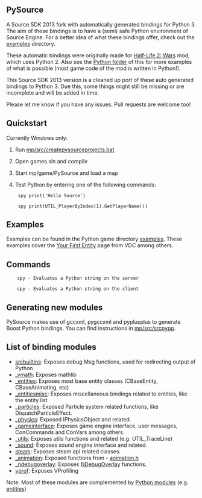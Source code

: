 ## PySource
A Source SDK 2013 fork with automatically generated bindings for Python 3. 
The aim of these bindings is to have a (semi) safe Python environment of Source Engine.
For a better idea of what these bindings offer, check out the [examples](mp/game/pysource/python/examples) directory.

These automatic bindings were originally made for [Half-Life 2: Wars](https://github.com/Sandern/hl2wars_asw_dev) mod, which
uses Python 2. Also see the [Python folder](http://svn.hl2wars.com/hl2wars_asw_dev/trunk/python/) of this for more examples 
of what is possible (most game code of the mod is written in Python!).

This Source SDK 2013 version is a cleaned up port of these auto generated bindings to Python 3. Due this, some things
might still be missing or are incomplete and will be added in time.

Please let me know if you have any issues. Pull requests are welcome too!

## Quickstart
Currently Windows only:

1. Run [mp/src/createpysourceprojects.bat](mp/src/createpysourceprojects.bat) 
2. Open games.sln and compile
3. Start mp/game/PySource and load a map
4. Test Python by entering one of the following commands:

        spy print('Hello Source')

        spy print(UTIL_PlayerByIndex(1).GetPlayerName())

## Examples
Examples can be found in the Python game directory [examples](mp/game/pysource/python/examples). 
These examples cover the [Your First Entity](https://developer.valvesoftware.com/wiki/Your_First_Entity) page from VDC among others.

## Commands

        spy - Evaluates a Python string on the server

        cpy - Evaluates a Python string on the client

## Generating new modules
PySource makes use of gccxml, pygccxml and pyplusplus to generate Boost Python bindings.
You can find instructions in [mp/src/srcpypp](mp/src/srcpypp).

## List of binding modules
- [srcbuiltins](mp/src/game/shared/python/modules/srcbuiltins.py): Exposes debug Msg functions, used for redirecting output of Python
- [_vmath](mp/src/game/shared/python/modules/_vmath.py): Exposes mathlib
- [_entities](mp/src/game/shared/python/modules/_entities.py): Exposes most base entity classes (CBaseEntity, CBaseAnimating, etc)
- [_entitiesmisc](mp/src/game/shared/python/modules/_entitiesmisc.py): Exposes miscellaneous bindings related to entities, like the entity list
- [_particles](mp/src/game/shared/python/modules/_particles.py): Exposed Particle system related functions, like DispatchParticleEffect.
- [_physics](mp/src/game/shared/python/modules/_physics.py): Exposed IPhysicsObject and related.
- [_gameinterface](mp/src/game/shared/python/modules/_gameinterface.py): Exposes game engine interface, user messages, ConCommands and ConVars among others.
- [_utils](mp/src/game/shared/python/modules/_utils.py): Exposes utils functions and related (e.g. UTIL_TraceLine)
- [_sound](mp/src/game/shared/python/modules/_sound.py): Exposes sound engine interface and related.
- [steam](mp/src/game/shared/python/modules/steam.py): Exposes steam api related classes.
- [_animation](mp/src/game/shared/python/modules/_animation.py): Exposed functions from - [animation.h](mp/src/game/shared/animation.h)
- [_ndebugoverlay](mp/src/game/shared/python/modules/_ndebugoverlay.py): Exposes [NDebugOverlay](mp/src/game/shared/debugoverlay_shared.h) functions.
- [vprof](mp/src/game/shared/python/modules/vprof.py): Exposes VProfiling

Note: Most of these modules are complemented by [Python modules](mp/game/pysource/python) (e.g. [entities](mp/game/pysource/python/entities.py))